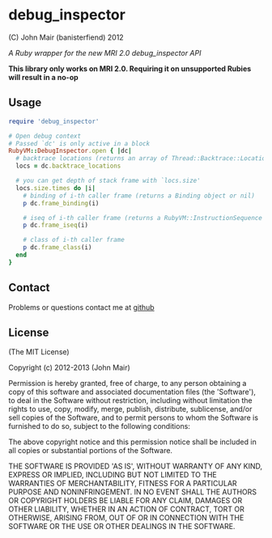 debug_inspector
===============

(C) John Mair (banisterfiend) 2012

_A Ruby wrapper for the new MRI 2.0 debug\_inspector API_

**This library only works on MRI 2.0. Requiring it on unsupported Rubies will result in a no-op**

Usage
-----

```ruby
require 'debug_inspector'

# Open debug context
# Passed `dc' is only active in a block
RubyVM::DebugInspector.open { |dc|
  # backtrace locations (returns an array of Thread::Backtrace::Location objects)
  locs = dc.backtrace_locations

  # you can get depth of stack frame with `locs.size'
  locs.size.times do |i|
    # binding of i-th caller frame (returns a Binding object or nil)
    p dc.frame_binding(i)

    # iseq of i-th caller frame (returns a RubyVM::InstructionSequence object or nil)
    p dc.frame_iseq(i)

    # class of i-th caller frame
    p dc.frame_class(i)
  end
}
```

Contact
-------

Problems or questions contact me at [github](http://github.com/banister)

License
-------

(The MIT License)

Copyright (c) 2012-2013 (John Mair)

Permission is hereby granted, free of charge, to any person obtaining
a copy of this software and associated documentation files (the
'Software'), to deal in the Software without restriction, including
without limitation the rights to use, copy, modify, merge, publish,
distribute, sublicense, and/or sell copies of the Software, and to
permit persons to whom the Software is furnished to do so, subject to
the following conditions:

The above copyright notice and this permission notice shall be
included in all copies or substantial portions of the Software.

THE SOFTWARE IS PROVIDED 'AS IS', WITHOUT WARRANTY OF ANY KIND,
EXPRESS OR IMPLIED, INCLUDING BUT NOT LIMITED TO THE WARRANTIES OF
MERCHANTABILITY, FITNESS FOR A PARTICULAR PURPOSE AND NONINFRINGEMENT.
IN NO EVENT SHALL THE AUTHORS OR COPYRIGHT HOLDERS BE LIABLE FOR ANY
CLAIM, DAMAGES OR OTHER LIABILITY, WHETHER IN AN ACTION OF CONTRACT,
TORT OR OTHERWISE, ARISING FROM, OUT OF OR IN CONNECTION WITH THE
SOFTWARE OR THE USE OR OTHER DEALINGS IN THE SOFTWARE.
